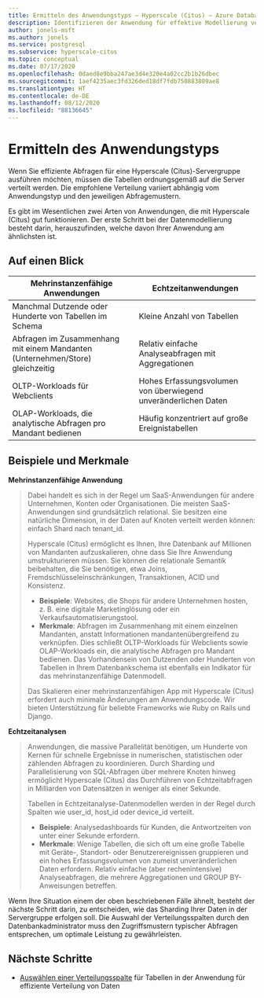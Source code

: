 ```yaml
---
title: Ermitteln des Anwendungstyps – Hyperscale (Citus) – Azure Database for PostgreSQL
description: Identifizieren der Anwendung für effektive Modellierung verteilter Daten
author: jonels-msft
ms.author: jonels
ms.service: postgresql
ms.subservice: hyperscale-citus
ms.topic: conceptual
ms.date: 07/17/2020
ms.openlocfilehash: 0daed8e9bba247ae3d4e320e4a02cc2b1b26dbec
ms.sourcegitcommit: 1aef4235aec3fd326ded18df7fdb750883809ae8
ms.translationtype: HT
ms.contentlocale: de-DE
ms.lasthandoff: 08/12/2020
ms.locfileid: "88136645"
---
```

# <a name="determining-application-type"></a>Ermitteln des Anwendungstyps

Wenn Sie effiziente Abfragen für eine Hyperscale (Citus)-Servergruppe ausführen möchten, müssen die Tabellen ordnungsgemäß auf die Server verteilt werden. Die empfohlene Verteilung variiert abhängig vom Anwendungstyp und den jeweiligen Abfragemustern.

Es gibt im Wesentlichen zwei Arten von Anwendungen, die mit Hyperscale (Citus) gut funktionieren. Der erste Schritt bei der Datenmodellierung besteht darin, herauszufinden, welche davon Ihrer Anwendung am ähnlichsten ist.

## <a name="at-a-glance"></a>Auf einen Blick

| Mehrinstanzenfähige Anwendungen                                 | Echtzeitanwendungen                                |
|-----------------------------------------------------------|-------------------------------------------------------|
| Manchmal Dutzende oder Hunderte von Tabellen im Schema          | Kleine Anzahl von Tabellen                                |
| Abfragen im Zusammenhang mit einem Mandanten (Unternehmen/Store) gleichzeitig | Relativ einfache Analyseabfragen mit Aggregationen |
| OLTP-Workloads für Webclients                    | Hohes Erfassungsvolumen von überwiegend unveränderlichen Daten           |
| OLAP-Workloads, die analytische Abfragen pro Mandant bedienen   | Häufig konzentriert auf große Ereignistabellen            |

## <a name="examples-and-characteristics"></a>Beispiele und Merkmale

**Mehrinstanzenfähige Anwendung**

> Dabei handelt es sich in der Regel um SaaS-Anwendungen für andere Unternehmen, Konten oder Organisationen. Die meisten SaaS-Anwendungen sind grundsätzlich relational. Sie besitzen eine natürliche Dimension, in der Daten auf Knoten verteilt werden können: einfach Shard nach tenant\_id.
>
> Hyperscale (Citus) ermöglicht es Ihnen, Ihre Datenbank auf Millionen von Mandanten aufzuskalieren, ohne dass Sie Ihre Anwendung umstrukturieren müssen. Sie können die relationale Semantik beibehalten, die Sie benötigen, etwa Joins, Fremdschlüsseleinschränkungen, Transaktionen, ACID und Konsistenz.
>
> -   **Beispiele**: Websites, die Shops für andere Unternehmen hosten, z. B. eine digitale Marketinglösung oder ein Verkaufsautomatisierungstool.
> -   **Merkmale**: Abfragen im Zusammenhang mit einem einzelnen Mandanten, anstatt Informationen mandantenübergreifend zu verknüpfen. Dies schließt OLTP-Workloads für Webclients sowie OLAP-Workloads ein, die analytische Abfragen pro Mandant bedienen. Das Vorhandensein von Dutzenden oder Hunderten von Tabellen in Ihrem Datenbankschema ist ebenfalls ein Indikator für das mehrinstanzenfähige Datenmodell.
>
> Das Skalieren einer mehrinstanzenfähigen App mit Hyperscale (Citus) erfordert auch minimale Änderungen am Anwendungscode. Wir bieten Unterstützung für beliebte Frameworks wie Ruby on Rails und Django.

**Echtzeitanalysen**

> Anwendungen, die massive Parallelität benötigen, um Hunderte von Kernen für schnelle Ergebnisse in numerischen, statistischen oder zählenden Abfragen zu koordinieren.  Durch Sharding und Parallelisierung von SQL-Abfragen über mehrere Knoten hinweg ermöglicht Hyperscale (Citus) das Durchführen von Echtzeitabfragen in Milliarden von Datensätzen in weniger als einer Sekunde.
>
> Tabellen in Echtzeitanalyse-Datenmodellen werden in der Regel durch Spalten wie user\_id, host\_id oder device\_id verteilt.
>
> -   **Beispiele**: Analysedashboards für Kunden, die Antwortzeiten von unter einer Sekunde erfordern.
> -   **Merkmale**: Wenige Tabellen, die sich oft um eine große Tabelle mit Geräte-, Standort- oder Benutzerereignissen gruppieren und ein hohes Erfassungsvolumen von zumeist unveränderlichen Daten erfordern. Relativ einfache (aber rechenintensive) Analyseabfragen, die mehrere Aggregationen und GROUP BY-Anweisungen betreffen.

Wenn Ihre Situation einem der oben beschriebenen Fälle ähnelt, besteht der nächste Schritt darin, zu entscheiden, wie das Sharding Ihrer Daten in der Servergruppe erfolgen soll. Die Auswahl der Verteilungsspalten durch den Datenbankadministrator muss den Zugriffsmustern typischer Abfragen entsprechen, um optimale Leistung zu gewährleisten.

## <a name="next-steps"></a>Nächste Schritte

* [Auswählen einer Verteilungsspalte](concepts-hyperscale-choose-distribution-column.md) für Tabellen in der Anwendung für effiziente Verteilung von Daten
